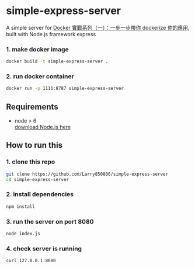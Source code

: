 # simple-express-server

A simple server for [Docker 實戰系列（一）：一步一步帶你 dockerize 你的應用](https://larrylu.blog/step-by-step-dockerize-your-app-ecd8940696f4), built with Node.js framework express

### 1. make docker image
```bash
docker build -t simple-express-server .
```

### 2. run docker container
```bash
docker run -p 1111:8787 simple-express-server
```

## Requirements

- node > 6 <br />
[download Node.js here](nodejs.org)

## How to run this

### 1. clone this repo

```bash
git clone https://github.com/Larry850806/simple-express-server
cd simple-express-server
```

### 2. install dependencies

```bash
npm install
```

### 3. run the server on port 8080

```bash
node index.js
```

### 4. check server is running

```bash
curl 127.0.0.1:8080
```
